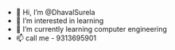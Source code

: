 - 👋 Hi, I’m @DhavalSurela
- 👀 I’m interested in learning
- 🌱 I’m currently learning computer engineering
- 📫 call me - 9313695901

<!---
DhavalSurela/DhavalSurela is a ✨ special ✨ repository because its `README.md` (this file) appears on your GitHub profile.
You can click the Preview link to take a look at your changes.
--->
